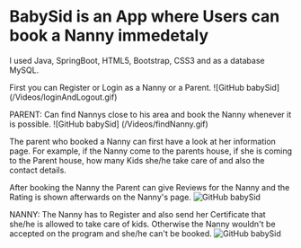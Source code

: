 # BabySid is an App where Users can book a Nanny immedetaly

I used Java, SpringBoot, HTML5, Bootstrap, CSS3 and as a database MySQL.

First you can Register or Login as a Nanny or a Parent.
![GitHub babySid] (/Videos/loginAndLogout.gif)

PARENT:
Can find Nannys close to his area and book the Nanny whenever it is possible.
![GitHub babySid] (/Videos/findNanny.gif)

The parent who booked a Nanny can first have a look at her information page. For example, if the Nanny come to the parents house,
if she is coming to the Parent house, how many Kids she/he take care of and also the contact details.

After booking the Nanny the Parent can give Reviews for the Nanny and the Rating is shown afterwards on the Nanny's page.
![GitHub babySid](/Videos/infoNanny.gif)

NANNY:
The Nanny has to Register and also send her Certificate that she/he is allowed to take care of kids. 
Otherwise the Nanny wouldn't be accepted on the program and she/he can't be booked.
![GitHub babySid](/Videos/portfolioNanny.gif)
